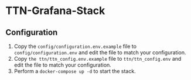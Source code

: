 # TTN-Grafana-Stack

## Configuration

1. Copy the `config/configuration.env.example` file to `config/configuration.env` and edit the file to match your configuration.
2. Copy `the ttn/ttn_config.env.example` file to `ttn/ttn_config.env` and edit the file to match your configuration.
3. Perform a `docker-compose up -d` to start the stack.
